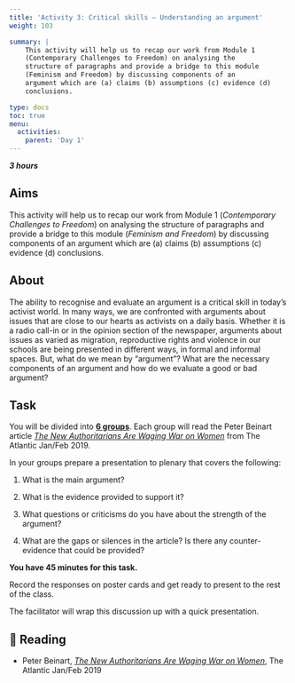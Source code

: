 ```yaml
---
title: 'Activity 3: Critical skills – Understanding an argument'
weight: 103

summary: |
    This activity will help us to recap our work from Module 1
    (Contemporary Challenges to Freedom) on analysing the
    structure of paragraphs and provide a bridge to this module
    (Feminism and Freedom) by discussing components of an
    argument which are (a) claims (b) assumptions (c) evidence (d)
    conclusions.

type: docs
toc: true
menu:
  activities:
    parent: 'Day 1'
---
```


***3 hours***

## Aims

<!-- XXX: Reference to Module 1 -->
This activity will help us to recap our work from Module 1
(_Contemporary Challenges to Freedom_) on analysing the
structure of paragraphs and provide a bridge to this module
(_Feminism and Freedom_) by discussing components of an
argument which are (a) claims (b) assumptions \(c) evidence (d)
conclusions.

## About

The ability to recognise and evaluate an argument is a critical
skill in today’s activist world. In many ways, we are confronted
with arguments about issues that are close to our hearts as
activists on a daily basis. Whether it is a radio call-in or in the
opinion section of the newspaper, arguments about issues as
varied as migration, reproductive rights and violence in our
schools are being presented in different ways, in formal and
informal spaces. But, what do we mean by “argument”? What
are the necessary components of an argument and how do we
evaluate a good or bad argument?

## Task

You will be divided into <u>**6 groups**</u>. Each group will read the
Peter Beinart article *[The New Authoritarians Are Waging War on Women]*
from The Atlantic Jan/Feb 2019.

In your groups prepare a presentation to plenary that covers the
following:

1. What is the main argument?

2. What is the evidence provided to support it?

3. What questions or criticisms do you have about the strength
of the argument?

4. What are the gaps or silences in the article? Is there any
counter-evidence that could be provided?

**You have 45 minutes for this task.**

Record the responses on poster cards and get ready to present
to the rest of the class.

The facilitator will wrap this discussion up with a quick
presentation.

## 📖️ Reading

* Peter Beinart, *[The New Authoritarians Are Waging War on Women]*, The Atlantic Jan/Feb 2019

[The New Authoritarians Are Waging War on Women]:
https://www.theatlantic.com/magazine/archive/2019/01/authoritarian-sexism-trump-duterte/576382/
